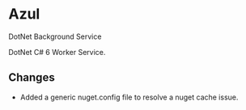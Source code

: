 # Azul
DotNet Background Service

DotNet C# 6 Worker Service.

## Changes
* Added a generic nuget.config file to resolve a nuget cache issue.